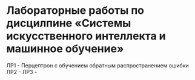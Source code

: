 # Лабораторные работы по дисцилпине «Системы искусственного интеллекта и машинное обучение»

ЛР1 - Перцептрон с обучением обратным распространением ошибки
ЛР2 -
ЛР3 - 
